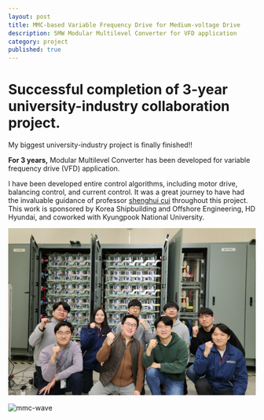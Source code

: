 ```yaml
---
layout: post
title: MMC-based Variable Frequency Drive for Medium-voltage Drive
description: 5MW Modular Multilevel Converter for VFD application
category: project
published: true
---
```



# Successful completion of 3-year university-industry collaboration project. 

My biggest university-industry project is finally finished!!

**For 3 years,**
Modular Multilevel Converter has been developed for variable frequency drive (VFD) application.

I have been developed entire control algorithms, including motor drive, balancing control, and current control.
It was a great journey to have had the invaluable guidance of professor [shenghui cui](https://www.linkedin.com/in/shcui/) throughout this project.
This work is sponsored by Korea Shipbuilding and Offshore Engineering, HD Hyundai, and coworked with Kyungpook National University.

![mmc-wave](/assets/images/project/media.png)

![mmc-wave](/assets/images/project/mmc_mvdrive.jpeg)
